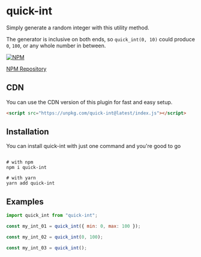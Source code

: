 # quick-int

>

Simply generate a random integer with this utility method.

The generator is inclusive on both ends, so `quick_int(0, 10)` could produce `0`, `100`, or any whole number in between.


[![NPM](https://img.shields.io/npm/v/quick-int.svg)](https://www.npmjs.com/package/quick-int)

[NPM Repository](https://npmjs.org/quick-int)

## CDN

You can use the CDN version of this plugin for fast and easy setup.

```html
<script src="https://unpkg.com/quick-int@latest/index.js"></script>
```

## Installation
You can install quick-int with just one command and you're good to go
```shell

# with npm
npm i quick-int

# with yarn
yarn add quick-int

```

## Examples

```js
import quick_int from "quick-int";

const my_int_01 = quick_int({ min: 0, max: 100 });

const my_int_02 = quick_int(0, 100);

const my_int_03 = quick_int();
```
